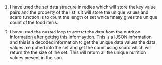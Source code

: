 1. I have used the set data strucure in redies which will store the key value pairs and the property of the list is it will store the unique values and scard function is to count the length of set which finally gives the unique count of the food items.

2. I have used the nested loop to extract the data from the nutrition information after getting this informaytion. This is a lJSON information and this is a decoded information to get the unique data values the data values are puhed into the set and get the count using scard which will return the the size of the set. This will return all the unique nutrition values present in the json.

